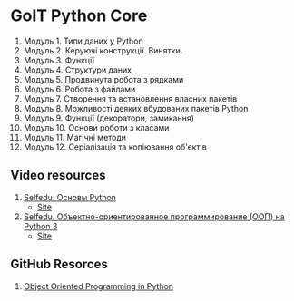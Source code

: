 # GoIT Python Core

1. Модуль 1. Типи даних у Python
2. Модуль 2. Керуючі конструкції. Винятки.
3. Модуль 3. Функції
4. Модуль 4. Структури даних
5. Модуль 5. Продвинута робота з рядками
6. Модуль 6. Робота з файлами
7. Модуль 7. Створення та встановлення власних пакетів
8. Модуль 8. Можливості деяких вбудованих пакетів Python
9. Модуль 9. Функції (декоратори, замикання)
10. Модуль 10. Основи роботи з класами
11. Модуль 11. Магічні методи
12. Модуль 12. Серіалізація та копіювання об'єктів

## Video resources

1. [Selfedu. Основы Python](https://www.youtube.com/playlist?list=PLA0M1Bcd0w8yWHh2V70bTtbVxJICrnJHd)
   - [Site](https://proproprogs.ru/python_base)
2. [Selfedu. Объектно-ориентированное программирование (ООП) на Python 3](https://www.youtube.com/playlist?list=PLA0M1Bcd0w8zPwP7t-FgwONhZOHt9rz9E)
   - [Site](https://proproprogs.ru/python_oop)

## GitHub Resorces

1. [Object Oriented Programming in Python](https://github.com/Shikha-code36/Object-Oriented-Programming-OOPs-Python)
